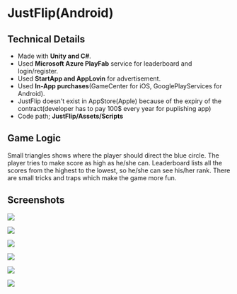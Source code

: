 # JustFlip(Android)
## Technical Details  
  
* Made with **Unity and C#**.  
* Used **Microsoft Azure PlayFab** service for leaderboard and login/register.  
* Used **StartApp and AppLovin** for advertisement.  
* Used **In-App purchases**(GameCenter for iOS, GooglePlayServices for Android).  
* JustFlip doesn't exist in AppStore(Apple) because of the expiry of the contract(developer has to pay 100$ every year for puplishing app)
* Code path; **JustFlip/Assets/Scripts**  
  
## Game Logic  
  
Small triangles shows where the player should direct the blue circle. The player tries to make score as high as he/she can. Leaderboard lists all the scores from the highest to the lowest, so he/she can see his/her rank. There are small tricks and traps which make the game more fun.
  
## Screenshots 

![](/GameplayImages/824d2723-ef22-4b6f-ad0a-5a09c9ee6b83.jfif)
  
![](/GameplayImages/6413c7dc-32d0-480a-8857-f0a830a4f7a9.jfif)
  
![](/GameplayImages/875f2882-8f06-4936-a4eb-24cbfb9ede60.jfif)
  
![](/GameplayImages/876a4d16-e0c3-4b5f-a713-945e332be800.jfif)
  
![](/GameplayImages/c09bbc33-876d-47b1-b075-1f84c180b97f.jfif)
  
![](/GameplayImages/fd67d319-776a-4378-a678-876cb8715ed3.jfif)
